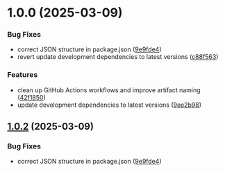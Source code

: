# 1.0.0 (2025-03-09)


### Bug Fixes

* correct JSON structure in package.json ([9e9fde4](https://github.com/KnightRider2070/PlexSyncer/commit/9e9fde4000324a1930437484840d714a7bfc6530))
* revert update development dependencies to latest versions ([c88f563](https://github.com/KnightRider2070/PlexSyncer/commit/c88f563b5083822caf5a6a275cd683a986a48768))


### Features

* clean up GitHub Actions workflows and improve artifact naming ([42f1850](https://github.com/KnightRider2070/PlexSyncer/commit/42f18504ca27dd6fb5fa621b4d9cc6bcc85b84d2))
* update development dependencies to latest versions ([9ee2b98](https://github.com/KnightRider2070/PlexSyncer/commit/9ee2b9806d864317cea78c5abb5d2ffb3e8dc3ed))

## [1.0.2](https://github.com/KnightRider2070/PlexSyncer/compare/v1.0.1...v1.0.2) (2025-03-09)


### Bug Fixes

* correct JSON structure in package.json ([9e9fde4](https://github.com/KnightRider2070/PlexSyncer/commit/9e9fde4000324a1930437484840d714a7bfc6530))
